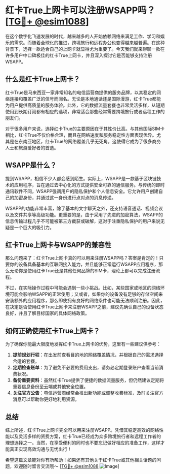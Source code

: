 # 红卡True上网卡可以注册WSAPP吗？[[TG💪+ @esim1088](https://t.me/s/esim1088)]

在这个数字化飞速发展的时代，越来越多的人开始依赖网络来满足工作、学习和娱乐的需求。而随着全球化的推进，跨境旅行和远程办公也变得越来越普遍。在这种背景下，选择一款适合自己的上网卡就显得尤为重要了。今天我们就来聊聊一款在许多用户中口碑极佳的红卡True上网卡，并且深入探讨它是否能够支持注册WSAPP。

## 什么是红卡True上网卡？

红卡True是马来西亚一家非常知名的电信运营商提供的服务品牌，以其稳定的网络连接和覆盖广泛的信号而闻名。无论是本地通话还是国际漫游，红卡True都能为用户提供高质量的服务体验。此外，它的数据流量套餐也非常灵活多样，从短期使用到长期订阅都有相应的选项，非常适合那些经常需要跨境旅行或者远程工作的朋友们。

对于很多用户来说，选择红卡True的主要原因在于其性价比高。与其他国际SIM卡相比，红卡True不仅价格合理，而且在网络速度和服务稳定性方面表现优异。尤其是在东南亚地区，红卡True的网络覆盖几乎无死角，这使得它成为了很多商务人士和旅游爱好者的首选。

## WSAPP是什么？

提到WSAPP，相信不少人都会感到陌生。实际上，WSAPP是一款基于区块链技术的应用程序，旨在通过去中心化的方式提供安全可靠的通信服务。与传统的即时通讯软件不同，WSAPP强调用户的隐私保护和个人信息安全。它允许用户创建自己的加密身份，并通过这一身份进行点对点的消息传递。

WSAPP的功能非常丰富，除了基本的文字聊天之外，还支持语音通话、视频会议以及文件共享等高级功能。更重要的是，由于采用了先进的加密算法，WSAPP的信息传输过程几乎不可能被第三方截获或破解，这对于注重隐私保护的用户来说无疑是一个巨大的吸引力。

## 红卡True上网卡与WSAPP的兼容性

那么问题来了：红卡True上网卡真的可以用来注册WSAPP吗？答案是肯定的！只要你的设备具备基本的互联网接入能力，并且能够正常运行WSAPP应用程序，那么无论你是使用红卡True还是其他任何品牌的SIM卡，理论上都可以完成注册流程。

不过，在实际操作过程中可能会遇到一些小挑战。比如，某些国家或地区的网络环境可能会影响WSAPP的正常使用；又或者，如果你的设备没有足够的存储空间来安装额外的应用程序，那么即使拥有良好的网络条件也可能无法顺利注册。因此，在决定是否使用红卡True上网卡来注册WSAPP之前，建议先确认自己的设备状态良好，并且了解目标国家的具体网络政策。

## 如何正确使用红卡True上网卡？

为了确保你能最大限度地发挥红卡True上网卡的优势，这里有一些建议供参考：

1. **提前规划行程**：在出发前查看目的地的网络覆盖情况，并根据自己的需求选择合适的套餐。
2. **定期检查账单**：为了避免不必要的费用支出，请务必定期登录账户查看当前消费状况。
3. **备份重要资料**：虽然红卡True提供了便捷的数据流量服务，但仍然建议定期将重要信息备份至云端或其他安全位置。
4. **关注官方公告**：电信运营商经常会推出新功能或调整收费标准，及时关注官方消息可以帮助你更好地利用资源。

## 总结

综上所述，红卡True上网卡完全可以用来注册WSAPP。凭借其稳定高效的网络性能以及灵活多样的资费方案，红卡True已经成为众多跨境旅行者和远程工作者的理想选择之一。当然，在享受便利的同时也不要忘记做好相应的准备工作，这样才能真正实现高效沟通与无忧出行！

希望这篇文章能对你有所帮助！如果还有其他关于红卡True或其他相关话题的问题，欢迎随时留言交流哦～ [[TG💪+ @esim1088](https://t.me/s/esim1088) ![Image](https://i.postimg.cc/4NQfJmqS/Snipaste-2025-05-13-00-14-12.png)]